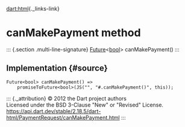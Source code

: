 [dart:html](../../dart-html/dart-html-library){._links-link}

canMakePayment method
=====================

::: {.section .multi-line-signature}
[Future](../../dart-async/future-class)\<[bool](../../dart-core/bool-class)\>
canMakePayment()
:::

Implementation {#source}
--------------

``` {.language-dart data-language="dart"}
Future<bool> canMakePayment() =>
    promiseToFuture<bool>(JS("", "#.canMakePayment()", this));
```

::: {._attribution}
© 2012 the Dart project authors\
Licensed under the BSD 3-Clause \"New\" or \"Revised\" License.\
<https://api.dart.dev/stable/2.18.5/dart-html/PaymentRequest/canMakePayment.html>
:::
